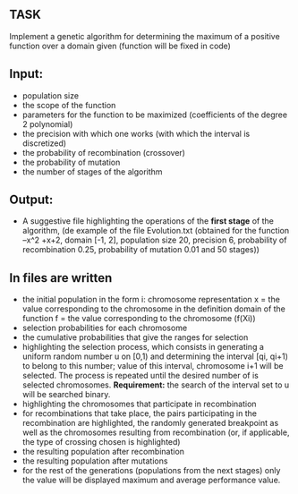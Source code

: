 ## TASK

Implement a genetic algorithm for determining the maximum of a positive function over a domain
given (function will be fixed in code)
## Input:

- population size
- the scope of the function
- parameters for the function to be maximized (coefficients of the degree 2 polynomial)
- the precision with which one works (with which the interval is discretized)
- the probability of recombination (crossover)
- the probability of mutation
- the number of stages of the algorithm

## Output:
- A suggestive file highlighting the operations of the **first stage** of the algorithm, (de
example of the file Evolution.txt (obtained for the function –x^2 +x+2, domain [-1, 2],
population size 20, precision 6, probability of recombination 0.25, probability of
mutation 0.01 and 50 stages))

## In files are written
 - the initial population in the form
i: chromosome representation x = the value corresponding to the chromosome in the definition domain
of the function f = the value corresponding to the chromosome (f(X​i​))
  - selection probabilities for each chromosome
  - the cumulative probabilities that give the ranges for selection
  - highlighting the selection process, which consists in generating a uniform random number u on
[0,1) and determining the interval [q​i​, q​i+1​) to belong to this number; value of this
interval, chromosome i+1 will be selected. The process is repeated until the desired number of is selected
chromosomes. **Requirement:** the search of the interval set to u will be searched
binary.
  - highlighting the chromosomes that participate in recombination
  - for recombinations that take place, the pairs participating in the recombination are highlighted,
the randomly generated breakpoint as well as the chromosomes resulting from recombination (or,
if applicable, the type of crossing chosen is highlighted)
  - the resulting population after recombination
  - the resulting population after mutations
  - for the rest of the generations (populations from the next stages) only the value will be displayed
maximum and average performance value.
